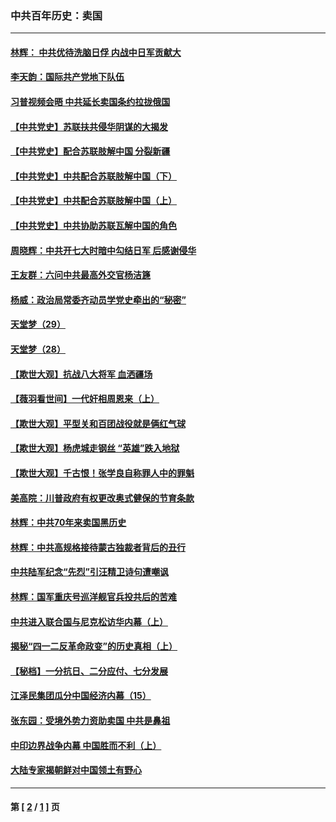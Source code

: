 ### 中共百年历史：卖国
---
#### [林辉： 中共优待洗脑日俘 内战中日军贡献大](../../pages/nf1176117/n13624644.md?09020430) 
#### [李天韵：国际共产党地下队伍](../../pages/nf1176117/n13611808.md?09020430) 
#### [习普视频会晤 中共延长卖国条约拉拢俄国](../../pages/nf1176117/n13060971.md?09020430) 
#### [【中共党史】苏联扶共侵华阴谋的大揭发](../../pages/nf1176117/n13056050.md?09020430) 
#### [【中共党史】配合苏联肢解中国 分裂新疆](../../pages/nf1176117/n13040700.md?09020430) 
#### [【中共党史】中共配合苏联肢解中国（下）](../../pages/nf1176117/n13035660.md?09020430) 
#### [【中共党史】中共配合苏联肢解中国（上）](../../pages/nf1176117/n13030262.md?09020430) 
#### [【中共党史】中共协助苏联瓦解中国的角色](../../pages/nf1176117/n13018109.md?09020430) 
#### [周晓辉：中共开七大时暗中勾结日军 后感谢侵华](../../pages/nf1176117/n12921960.md?09020430) 
#### [王友群：六问中共最高外交官杨洁篪](../../pages/nf1176117/n12836495.md?09020430) 
#### [杨威：政治局常委齐动员学党史牵出的“秘密”](../../pages/nf1176117/n12764642.md?09020430) 
#### [天堂梦（29）](../../pages/nf1176117/n12408465.md?09020430) 
#### [天堂梦（28）](../../pages/nf1176117/n12408309.md?09020430) 
#### [【欺世大观】抗战八大将军 血洒疆场](../../pages/nf1176117/n12357044.md?09020430) 
#### [【薇羽看世间】一代奸相周恩来（上）](../../pages/nf1176117/n12401109.md?09020430) 
#### [【欺世大观】平型关和百团战役就是俩红气球](../../pages/nf1176117/n12359157.md?09020430) 
#### [【欺世大观】杨虎城走钢丝 “英雄”跌入地狱](../../pages/nf1176117/n12358840.md?09020430) 
#### [【欺世大观】千古恨！张学良自称罪人中的罪魁](../../pages/nf1176117/n12358629.md?09020430) 
#### [美高院：川普政府有权更改奥式健保的节育条款](../../pages/nf1176117/n12242171.md?09020430) 
#### [林辉：中共70年来卖国黑历史](../../pages/nf1176117/n11552181.md?09020430) 
#### [林辉：中共高规格接待蒙古独裁者背后的丑行](../../pages/nf1176117/n11225005.md?09020430) 
#### [中共陆军纪念“先烈”引汪精卫诗句遭嘲讽](../../pages/nf1176117/n11153345.md?09020430) 
#### [林辉：国军重庆号巡洋舰官兵投共后的苦难](../../pages/nf1176117/n10997801.md?09020430) 
#### [中共进入联合国与尼克松访华内幕（上）](../../pages/nf1176117/n10138788.md?09020430) 
#### [揭秘“四一二反革命政变”的历史真相（上）](../../pages/nf1176117/n9996650.md?09020430) 
#### [【秘档】一分抗日、二分应付、七分发展](../../pages/nf1176117/n9331484.md?09020430) 
#### [江泽民集团瓜分中国经济内幕（15）](../../pages/nf1176117/n9268584.md?09020430) 
#### [张东园：受境外势力资助卖国 中共是鼻祖](../../pages/nf1176117/n9272480.md?09020430) 
#### [中印边界战争内幕 中国胜而不利（上）](../../pages/nf1176117/n9252458.md?09020430) 
#### [大陆专家揭朝鲜对中国领土有野心](../../pages/nf1176117/n9074056.md?09020430) 

---
#### 第 [ [2](./2.md?09020430) / [1](./1.md?09020430) ] 页
